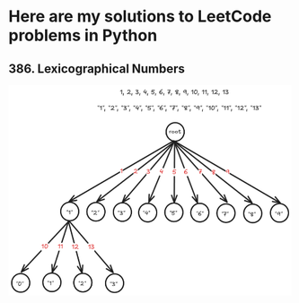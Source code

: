 # Here are my solutions to LeetCode problems in Python

## 386. Lexicographical Numbers
![386](images/leetcode386.png)